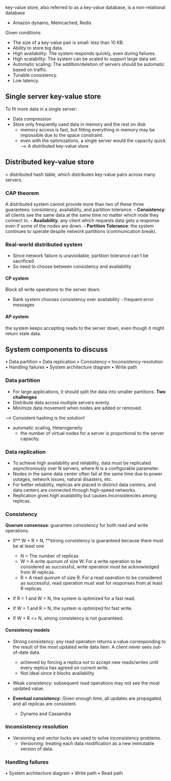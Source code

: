 key-value store, also referred to as a key-value database, is a non-relational database
- Amazon dynamo, Memcached, Redis

Given conditions
- The size of a key-value pair is small: less than 10 KB.
- Ability to store big data.
- High availability: The system responds quickly, even during failures.
- High scalability: The system can be scaled to support large data set.
- Automatic scaling: The addition/deletion of servers should be automatic based on traffic.
- Tunable consistency.
- Low latency.

## Single server key-value store
To fit more data in a single server:
- Data compression
- Store only frequently used data in memory and the rest on disk
  - memory access is fast, but fitting everything in memory may be impossible due to the space constraint.
  - even with the optimizations, a single server would the capacity quick
--> A distributed key-value store

## Distributed key-value store
= distributed hash table, which distributes key-value pairs across many servers.

### CAP theorem
A distributed system cannot provide more than two of these three guarantees: consistency, availability, and partition tolerance. 
**- Consistency**: all clients see the same data at the same time no matter which node they connect to.
**- Availability**: any client which requests data gets a response even if some of the nodes are down.
**- Partition Tolerance**: the system continues to operate despite network partitions (communication break).

### Real-world distributed system
- Since network failure is unavoidable, partition tolerance can't be sacrificed
- So need to choose between consistency and availability

#### CP system
Block all write operations to the server down. 
- Bank system chooses consistency over availability - frequent error messages

#### AP system
the system keeps accepting reads to the server down, even though it might return stale data.

## System components to discuss
• Data partition
• Data replication
• Consistency
• Inconsistency resolution
• Handling failures
• System architecture diagram
• Write path

### Data partition
- For large applications, it should split the data into smaller partitions. 
**Two challenges**
- Distribute data across multiple servers evenly.
- Minimize data movement when nodes are added or removed.

--> Consistent hashing is the solution! 
  - automatic scaling, Heterogeneity
    - the number of virtual nodes for a server is proportional to the server capacity.

### Data replication
- To achieve high availability and reliability, data must be replicated asynchronously over N servers, where N is a configurable parameter.
- Nodes in the same data center often fail at the same time due to power outages, network issues, natural disasters, etc.
- For better reliability, replicas are placed in distinct data centers, and data centers are connected through high-speed networks.
- Replication gives high availability but causes inconsistencies among replicas. 

### Consistency
**Quorum consensus**: guarantee consistency for both read and write operations. 
- If** W + R > N, **strong consistency is guaranteed because there must be at least one
  - N = The number of replicas
  - W = A write quorum of size W. For a write operation to be considered as successful, write operation must be acknowledged from W replicas.
  - R = A read quorum of size R. For a read operation to be considered as successful, read operation must wait for responses from at least R replicas.

- If R = 1 and W = N, the system is optimized for a fast read.
- If W = 1 and R = N, the system is optimized for fast write.
- If W + R <= N, strong consistency is not guaranteed.

#### Consistency models
- Strong consistency: any read operation returns a value corresponding to the result of the most updated write data item. A client never sees out-of-date data.
  - achieved by forcing a replica not to accept new reads/writes until every replica has agreed on current write.
  - Not ideal since it blocks availability

- Weak consistency: subsequent read operations may not see the most updated value.
- **Eventual consistency:** Given enough time, all updates are propagated, and all replicas are consistent.
  - Dynamo and Cassandra

### Inconsistency resolution
- Versioning and vector locks are used to solve inconsistency problems.
    - Versioning: treating each data modification as a new immutable version of data.

### Handling failures
• System architecture diagram
• Write path
• Read path

